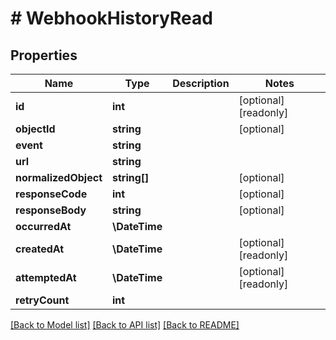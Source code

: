 # # WebhookHistoryRead

## Properties

Name | Type | Description | Notes
------------ | ------------- | ------------- | -------------
**id** | **int** |  | [optional] [readonly]
**objectId** | **string** |  | [optional]
**event** | **string** |  |
**url** | **string** |  |
**normalizedObject** | **string[]** |  | [optional]
**responseCode** | **int** |  | [optional]
**responseBody** | **string** |  | [optional]
**occurredAt** | **\DateTime** |  |
**createdAt** | **\DateTime** |  | [optional] [readonly]
**attemptedAt** | **\DateTime** |  | [optional] [readonly]
**retryCount** | **int** |  |

[[Back to Model list]](../../README.md#models) [[Back to API list]](../../README.md#endpoints) [[Back to README]](../../README.md)
